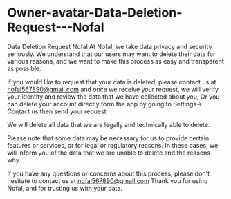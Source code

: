 # Owner-avatar-Data-Deletion-Request---Nofal
Data Deletion Request Nofal At Nofal, we take data privacy and security
seriously. We understand that our users may want to delete their data
for various reasons, and we want to make this process as easy and
transparent as possible.

If you would like to request that your data is deleted, please contact
us at nofal567890@gmail.com and once we receive your request, we will
verify your identity and review the data that we have collected about
you, Or you can delete your account directly form the app by going to
Settings-\> Contact us then send your request

We will delete all data that we are legally and technically able to
delete.

Please note that some data may be necessary for us to provide certain
features or services, or for legal or regulatory reasons. In these
cases, we will inform you of the data that we are unable to delete and
the reasons why.

If you have any questions or concerns about this process, please don\'t
hesitate to contact us at nofal567890@gmail.com Thank you for using
Nofal, and for trusting us with your data.
